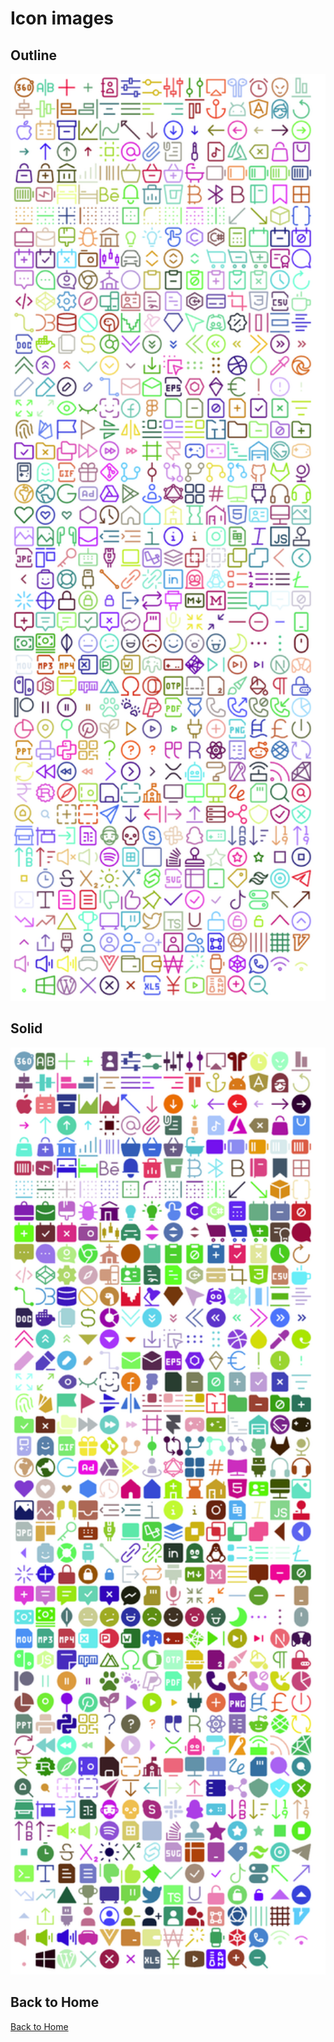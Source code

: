 # Icon images

## Outline

<p align="center">
<img width="650" src="/static/images/teeny-outline-optimized.png" />
</p>

## Solid

<p align="center">
<img width="650" src="/static/images/teeny-solid-optimized.png" />
</p>

## Back to Home

[Back to Home](/)
